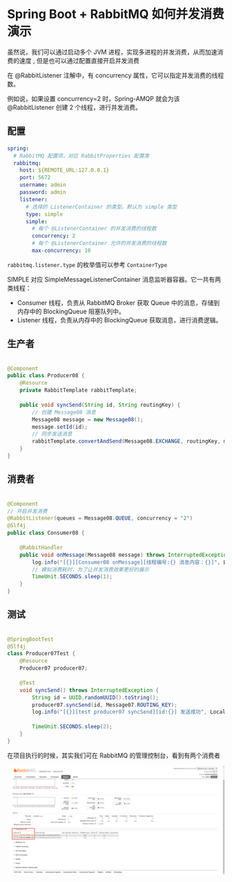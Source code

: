 # Spring Boot + RabbitMQ 如何并发消费 演示

虽然说，我们可以通过启动多个 JVM 进程，实现多进程的并发消费，从而加速消费的速度
, 但是也可以通过配置直接开启并发消费

在 @RabbitListener 注解中，有 concurrency 属性，它可以指定并发消费的线程数。

例如说，如果设置 concurrency=2 时，Spring-AMQP 就会为该 @RabbitListener 创建 2 个线程，进行并发消费。

## 配置

```yaml
spring:
  # RabbitMQ 配置项，对应 RabbitProperties 配置类
  rabbitmq:
    host: ${REMOTE_URL:127.0.0.1}
    port: 5672
    username: admin
    password: admin
    listener:
      # 选择的 ListenerContainer 的类型。默认为 simple 类型
      type: simple
      simple:
        # 每个 @ListenerContainer 的并发消费的线程数
        concurrency: 2
        # 每个 @ListenerContainer 允许的并发消费的线程数
        max-concurrency: 10 
```

`rabbitmq.listener.type` 的枚举值可以参考   `ContainerType`

SIMPLE 对应 SimpleMessageListenerContainer 消息监听器容器。它一共有两类线程：

- Consumer 线程，负责从 RabbitMQ Broker 获取 Queue 中的消息，存储到内存中的 BlockingQueue 阻塞队列中。
- Listener 线程，负责从内存中的 BlockingQueue 获取消息，进行消费逻辑。

## 生产者

```java

@Component
public class Producer08 {
    @Resource
    private RabbitTemplate rabbitTemplate;

    public void syncSend(String id, String routingKey) {
        // 创建 Message08 消息
        Message08 message = new Message08();
        message.setId(id);
        // 同步发送消息
        rabbitTemplate.convertAndSend(Message08.EXCHANGE, routingKey, message);
    }
}
```

## 消费者

```java

@Component
// 开启并发消费
@RabbitListener(queues = Message08.QUEUE, concurrency = "2")
@Slf4j
public class Consumer08 {

    @RabbitHandler
    public void onMessage(Message08 message) throws InterruptedException {
        log.info("[{}][Consumer08 onMessage][线程编号:{} 消息内容：{}]", LocalDateTime.now(), Thread.currentThread().getId(), message);
        // 模拟消费耗时，为了让并发消费效果更好的展示
        TimeUnit.SECONDS.sleep(1);
    }
}
```

## 测试

```java

@SpringBootTest
@Slf4j
class Producer07Test {
    @Resource
    Producer07 producer07;

    @Test
    void syncSend() throws InterruptedException {
        String id = UUID.randomUUID().toString();
        producer07.syncSend(id, Message07.ROUTING_KEY);
        log.info("[{}][test producer07 syncSend][id:{}] 发送成功", LocalDateTime.now(), id);

        TimeUnit.SECONDS.sleep(2);
    }
}
```

在项目执行的时候，其实我们可在 RabbitMQ 的管理控制台，看到有两个消费者

![](doc/consumer.png)